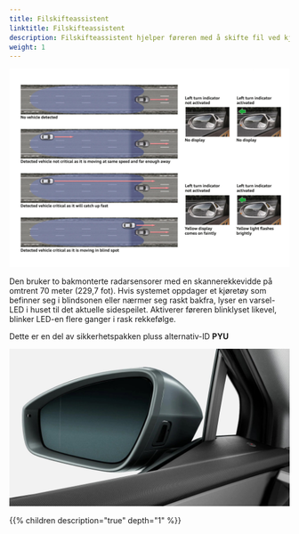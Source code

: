 ```yaml
---
title: Filskifteassistent
linktitle: Filskifteassistent
description: Filskifteassistent hjelper føreren med å skifte fil ved kjørehastigheter på 15 km/t (9,3 mph) og raskere.
weight: 1
---
```


![Audi side assist](audisideassist.jpg "Filskifteassistent")

Den bruker to bakmonterte radarsensorer med en skannerekkevidde på omtrent 70 meter (229,7 fot). Hvis systemet oppdager et kjøretøy som befinner seg i blindsonen eller nærmer seg raskt bakfra, lyser en varsel-LED i huset til det aktuelle sidespeilet. Aktiverer føreren blinklyset likevel, blinker LED-en flere ganger i rask rekkefølge.

Dette er en del av sikkerhetspakken pluss alternativ-ID **PYU**

![Mirrors](mirrors.jpg "Audi Q4 speil med indikasjonslys for filskifteassistent")

{{% children description="true" depth="1" %}}

